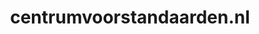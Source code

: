 ---
layout: post
title: "centrumvoorstandaarden.nl"
internal_url: "/dutchgov/centrumvoorstandaarden.nl.html"
subdomains_count: 3
all_subdomains_count: 3
urls_count: 1
ssl_rank: 0
http_rank: 45
url_link: /data/centrumvoorstandaarden.nl/urls.txt
all_subdomains_link: /data/centrumvoorstandaarden.nl/all_subdomains.txt
subdomains_link: /data/centrumvoorstandaarden.nl/subdomains.txt
categories: dutchgov
---